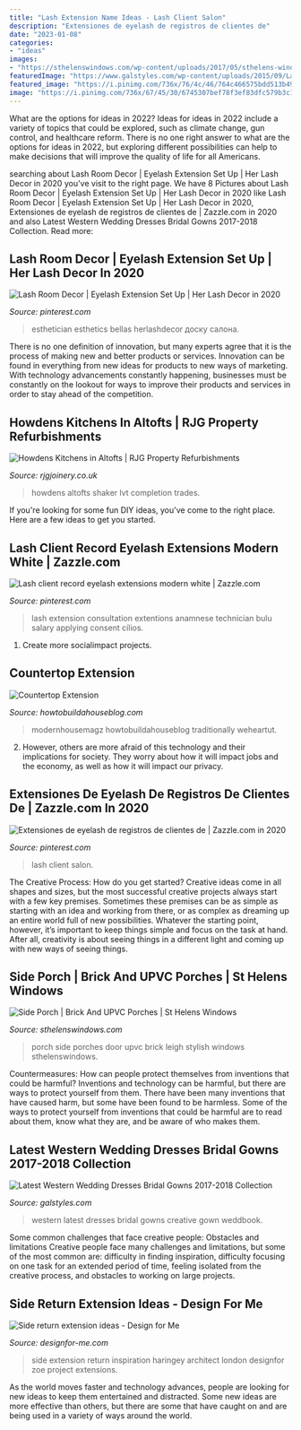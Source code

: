 ```yaml
---
title: "Lash Extension Name Ideas - Lash Client Salon"
description: "Extensiones de eyelash de registros de clientes de"
date: "2023-01-08"
categories:
- "ideas"
images:
- "https://sthelenswindows.com/wp-content/uploads/2017/05/sthelens-windows-porches-8-600x659.jpg"
featuredImage: "https://www.galstyles.com/wp-content/uploads/2015/09/Latest-Western-Wedding-Dresses-Gowns-Collection-2015-2016-12.jpg"
featured_image: "https://i.pinimg.com/736x/76/4c/46/764c466575bdd513b49d51bc349d5318.jpg"
image: "https://i.pinimg.com/736x/67/45/30/6745307bef78f3ef83dfc579b3c11aa8.jpg"
---
```



What are the options for ideas in 2022?
Ideas for ideas in 2022 include a variety of topics that could be explored, such as climate change, gun control, and healthcare reform. There is no one right answer to what are the options for ideas in 2022, but exploring different possibilities can help to make decisions that will improve the quality of life for all Americans.

	

		
searching about Lash Room Decor | Eyelash Extension Set Up | Her Lash Decor in 2020 you've visit to the right page. We have 8 Pictures about Lash Room Decor | Eyelash Extension Set Up | Her Lash Decor in 2020 like Lash Room Decor | Eyelash Extension Set Up | Her Lash Decor in 2020, Extensiones de eyelash de registros de clientes de | Zazzle.com in 2020 and also Latest Western Wedding Dresses Bridal Gowns 2017-2018 Collection. Read more:
		
    
## Lash Room Decor | Eyelash Extension Set Up | Her Lash Decor In 2020

<img loading=lazy src="https://i.pinimg.com/736x/65/ec/88/65ec8870e780b7c21379e6a70096a8bf.jpg" onerror="this.onerror=null;this.src='https://tse4.mm.bing.net/th?id=OIP.1CRWEMfwPmCEeImkdRnW_AHaHa&amp;pid=15.1';" alt="Lash Room Decor | Eyelash Extension Set Up | Her Lash Decor in 2020">

_Source: pinterest.com_

>esthetician esthetics bellas herlashdecor доску салона. 

	

There is no one definition of innovation, but many experts agree that it is the process of making new and better products or services. Innovation can be found in everything from new ideas for products to new ways of marketing. With technology advancements constantly happening, businesses must be constantly on the lookout for ways to improve their products and services in order to stay ahead of the competition.

    
## Howdens Kitchens In Altofts | RJG Property Refurbishments

<img loading=lazy src="https://rjgjoinery.co.uk/wp-content/uploads/2021/01/Beforeafter-pics-of-shaker-grey-Howdens-kitchen-with-oak-LVT-flooring-fitted-in-Altofts-from-design-to-completion-all-trades-provided--1024x768.jpg" onerror="this.onerror=null;this.src='https://tse2.mm.bing.net/th?id=OIP.qbBO_VqVT8oLSodGDtWV7wHaFj&amp;pid=15.1';" alt="Howdens Kitchens in Altofts | RJG Property Refurbishments">

_Source: rjgjoinery.co.uk_

>howdens altofts shaker lvt completion trades. 

	

If you're looking for some fun DIY ideas, you've come to the right place. Here are a few ideas to get you started.

    
## Lash Client Record Eyelash Extensions Modern White | Zazzle.com

<img loading=lazy src="https://i.pinimg.com/736x/76/4c/46/764c466575bdd513b49d51bc349d5318.jpg" onerror="this.onerror=null;this.src='https://tse3.mm.bing.net/th?id=OIP.GiJ0EymoGaLzNILg1Kq_HAHaHa&amp;pid=15.1';" alt="Lash client record eyelash extensions modern white | Zazzle.com">

_Source: pinterest.com_

>lash extension consultation extentions anamnese technician bulu salary applying consent cílios. 

	

1. Create more socialimpact projects.

    
## Countertop Extension

<img loading=lazy src="https://www.howtobuildahouseblog.com/wp-content/uploads/2013/02/Countertop-Extension.jpg" onerror="this.onerror=null;this.src='https://tse3.mm.bing.net/th?id=OIP.4VNSgJrVBkxwQFLfZNoebAHaIn&amp;pid=15.1';" alt="Countertop Extension">

_Source: howtobuildahouseblog.com_

>modernhousemagz howtobuildahouseblog traditionally weheartut. 

	

2. However, others are more afraid of this technology and their implications for society. They worry about how it will impact jobs and the economy, as well as how it will impact our privacy. 

    
## Extensiones De Eyelash De Registros De Clientes De | Zazzle.com In 2020

<img loading=lazy src="https://i.pinimg.com/736x/67/45/30/6745307bef78f3ef83dfc579b3c11aa8.jpg" onerror="this.onerror=null;this.src='https://tse4.mm.bing.net/th?id=OIP.ZWjwFErDALYDYVTaH-0nSwHaHa&amp;pid=15.1';" alt="Extensiones de eyelash de registros de clientes de | Zazzle.com in 2020">

_Source: pinterest.com_

>lash client salon. 

	

The Creative Process: How do you get started?
Creative ideas come in all shapes and sizes, but the most successful creative projects always start with a few key premises. Sometimes these premises can be as simple as starting with an idea and working from there, or as complex as dreaming up an entire world full of new possibilities. Whatever the starting point, however, it’s important to keep things simple and focus on the task at hand. After all, creativity is about seeing things in a different light and coming up with new ways of seeing things.

    
## Side Porch | Brick And UPVC Porches | St Helens Windows

<img loading=lazy src="https://sthelenswindows.com/wp-content/uploads/2017/05/sthelens-windows-porches-8-600x659.jpg" onerror="this.onerror=null;this.src='https://tse2.mm.bing.net/th?id=OIP.HXiBUxSAw0sF5mclpV5scAHaII&amp;pid=15.1';" alt="Side Porch | Brick And UPVC Porches | St Helens Windows">

_Source: sthelenswindows.com_

>porch side porches door upvc brick leigh stylish windows sthelenswindows. 

	

Countermeasures: How can people protect themselves from inventions that could be harmful?
Inventions and technology can be harmful, but there are ways to protect yourself from them. There have been many inventions that have caused harm, but some have been found to be harmless. Some of the ways to protect yourself from inventions that could be harmful are to read about them, know what they are, and be aware of who makes them.

    
## Latest Western Wedding Dresses Bridal Gowns 2017-2018 Collection

<img loading=lazy src="https://www.galstyles.com/wp-content/uploads/2015/09/Latest-Western-Wedding-Dresses-Gowns-Collection-2015-2016-12.jpg" onerror="this.onerror=null;this.src='https://tse2.mm.bing.net/th?id=OIP.sM2hASobGlSSv3fs63NISwHaO4&amp;pid=15.1';" alt="Latest Western Wedding Dresses Bridal Gowns 2017-2018 Collection">

_Source: galstyles.com_

>western latest dresses bridal gowns creative gown weddbook. 

	

Some common challenges that face creative people: Obstacles and limitations
Creative people face many challenges and limitations, but some of the most common are: difficulty in finding inspiration, difficulty focusing on one task for an extended period of time, feeling isolated from the creative process, and obstacles to working on large projects.

    
## Side Return Extension Ideas - Design For Me

<img loading=lazy src="http://designfor-me.com/wp-content/uploads/2017/11/Side-extension-ideas-768x1024.jpg" onerror="this.onerror=null;this.src='https://tse3.mm.bing.net/th?id=OIP.i5v3VuYOBfsbuQDDWwX96wHaJ4&amp;pid=15.1';" alt="Side return extension ideas - Design for Me">

_Source: designfor-me.com_

>side extension return inspiration haringey architect london designfor zoe project extensions. 

	

As the world moves faster and technology advances, people are looking for new ideas to keep them entertained and distracted. Some new ideas are more effective than others, but there are some that have caught on and are being used in a variety of ways around the world.

